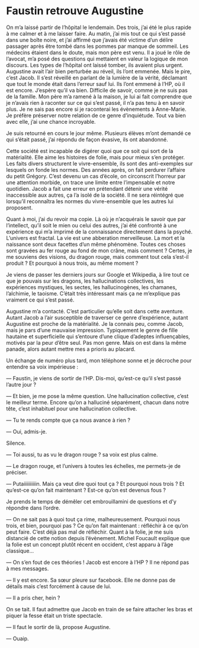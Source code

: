 # Faustin retrouve Augustine

On m’a laissé partir de l’hôpital le lendemain.
Des trois, j’ai été le plus rapide à me calmer et à me laisser faire.
Au matin, j’ai mis tout ce qui s’est passé dans une boîte noire, et j’ai affirmé que j’avais été victime d’un délire passager après être tombé dans les pommes par manque de sommeil.
Les médecins étaient dans le doute, mais mon père est venu.
Il a joué le rôle de l’avocat, m’a posé des questions qui mettaient en valeur la logique de mon discours.
Les types de l’hôpital ont laissé tomber, ils avaient plus urgent.
Augustine avait l’air bien perturbée au réveil, ils l’ont emmenée.
Mais le pire, c’est Jacob.
Il s’est réveillé en parlant de la lumière de la vérité, déclamant que tout le monde était dans l’erreur sauf lui.
Ils l’ont emmené à l’HP, où il est encore.
J’espère qu’il va bien.
Difficile de savoir, comme je ne suis pas de la famille.
Mon père m’a ramené à la maison, je lui ai fait comprendre que je n’avais rien à raconter sur ce qui s’est passé, il n’a pas tenu à en savoir plus.
Je ne sais pas encore si je raconterai les évènements à Anne-Marie.
Je préfère préserver notre relation de ce genre d’inquiétude.
Tout va bien avec elle, j’ai une chance incroyable.

Je suis retourné en cours le jour même.
Plusieurs élèves m’ont demandé ce qui s’était passé, j’ai répondu de façon évasive, ils ont abandonné.

Cette société est incapable de digérer quoi que ce soit qui sort de la matérialité.
Elle aime les histoires de folie, mais pour mieux s’en protéger.
Les faits divers structurent le vivre-ensemble, ils sont des anti-exemples sur lesquels on fonde les normes.
Des années après, on fait perdurer l’affaire du petit Grégory.
C’est devenu un cas d’école, on circonscrit l’horreur par une attention morbide, on trace une limite entre l’impensable et notre quotidien.
Jacob a fait une erreur en prétendant détenir une vérité inaccessible aux autres, ça l’a isolé de la société.
Il ne sera réintégré que lorsqu’il reconnaîtra les normes du vivre-ensemble que les autres lui proposent.

Quant à moi, j’ai du revoir ma copie.
Là où je n’acquérais le savoir que par l’intellect, qu’il soit le mien ou celui des autres, j’ai été confronté à une expérience qui m’a imprimé de la connaissance directement dans la psyché.
L’univers est fractal.
La vie est une abberation merveilleuse.
La mort et la naissance sont deux facettes d’un même phénomène.
Toutes ces choses sont gravées au fer rouge au fond de mon crâne, mais comment ?
Certes, je me souviens des visions, du dragon rouge, mais comment tout cela s’est-il produit ?
Et pourquoi à nous trois, au même moment ?

Je viens de passer les derniers jours sur Google et Wikipedia, à lire tout ce que je pouvais sur les dragons, les hallucinations collectives, les expériences mystiques, les sectes, les hallucinogènes, les chamanes, l’alchimie, le taoisme.
C’était très intéressant mais ça ne m’explique pas vraiment ce qui s’est passé.

Augustine m’a contacté.
C’est particulier qu’elle soit dans cette aventure.
Autant Jacob a l’air susceptible de traverser ce genre d’expérience, autant Augustine est proche de la matérialité.
Je la connais peu, comme Jacob, mais je pars d’une mauvaise impression.
Typiquement le genre de fille hautaine et superficielle qui s’entoure d’une clique d’adeptes influençables, motivés par la peur d’être seul. Pas mon genre.
Mais on est dans la même panade, alors autant mettre mes a prioris au placard.

Un échange de numéro plus tard, mon téléphone sonne et je décroche pour entendre sa voix impérieuse :

— Faustin, je viens de sortir de l’HP.
Dis-moi, qu’est-ce qu’il s’est passé l’autre jour ?

— Et bien, je me pose la même question.
Une hallucination collective, c’est le meilleur terme.
Encore qu’on a halluciné séparément, chacun dans notre tête, c’est inhabituel pour une hallucination collective.

— Tu te rends compte que ça nous avance à rien ?

— Oui, admis-je.

Silence.

— Toi aussi, tu as vu le dragon rouge ?
sa voix est plus calme.

— Le dragon rouge, et l’univers à toutes les échelles, me permets-je de préciser.

— Putaiiiiiiiiiin.
Mais ça veut dire quoi tout ça ?
Et pourquoi nous trois ?
Et qu’est-ce qu’on fait maintenant ?
Est-ce qu’on est devenus fous ?

Je prends le temps de démêler cet embrouillamini de questions et d’y répondre dans l’ordre.

— On ne sait pas à quoi tout ça rime, malheureusement.
Pourquoi nous trois, et bien, pourquoi pas ?
Ce qu’on fait maintenant : réfléchir à ce qu’on peut faire.
C’est déjà pas mal de réfléchir.
Quant à la folie, je me suis distancié de cette notion depuis l’évènement.
Michel Foucault explique que la folie est un concept plutôt récent en occident, c’est apparu à l’âge classique...

— On s’en fout de ces théories !
Jacob est encore à l’HP ?
Il ne répond pas à mes messages.

— Il y est encore.
Sa sœur pleure sur facebook.
Elle ne donne pas de détails mais c’est forcément à cause de lui.

— Il a pris cher, hein ?

On se tait.
Il faut admettre que Jacob en train de se faire attacher les bras et piquer la fesse était un triste spectacle.

— Il faut le sortir de là, propose Augustine.

— Ouaip.
